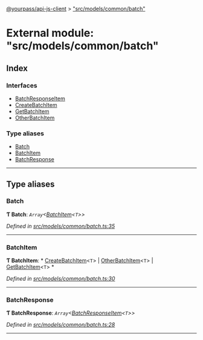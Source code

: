 [@yourpass/api-js-client](../README.md) > ["src/models/common/batch"](../modules/_src_models_common_batch_.md)

# External module: "src/models/common/batch"

## Index

### Interfaces

* [BatchResponseItem](../interfaces/_src_models_common_batch_.batchresponseitem.md)
* [CreateBatchItem](../interfaces/_src_models_common_batch_.createbatchitem.md)
* [GetBatchItem](../interfaces/_src_models_common_batch_.getbatchitem.md)
* [OtherBatchItem](../interfaces/_src_models_common_batch_.otherbatchitem.md)

### Type aliases

* [Batch](_src_models_common_batch_.md#batch)
* [BatchItem](_src_models_common_batch_.md#batchitem)
* [BatchResponse](_src_models_common_batch_.md#batchresponse)

---

## Type aliases

<a id="batch"></a>

###  Batch

**Ƭ Batch**: *`Array`<[BatchItem](_src_models_common_batch_.md#batchitem)<`T`>>*

*Defined in [src/models/common/batch.ts:35](https://github.com/yourpass/yourpass-api-js-client/blob/3ba43c5/src/models/common/batch.ts#L35)*

___
<a id="batchitem"></a>

###  BatchItem

**Ƭ BatchItem**: * [CreateBatchItem](../interfaces/_src_models_common_batch_.createbatchitem.md)<`T`> &#124; [OtherBatchItem](../interfaces/_src_models_common_batch_.otherbatchitem.md)<`T`> &#124; [GetBatchItem](../interfaces/_src_models_common_batch_.getbatchitem.md)<`T`>
*

*Defined in [src/models/common/batch.ts:30](https://github.com/yourpass/yourpass-api-js-client/blob/3ba43c5/src/models/common/batch.ts#L30)*

___
<a id="batchresponse"></a>

###  BatchResponse

**Ƭ BatchResponse**: *`Array`<[BatchResponseItem](../interfaces/_src_models_common_batch_.batchresponseitem.md)<`T`>>*

*Defined in [src/models/common/batch.ts:28](https://github.com/yourpass/yourpass-api-js-client/blob/3ba43c5/src/models/common/batch.ts#L28)*

___

